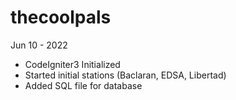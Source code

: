 # thecoolpals
Jun 10 - 2022
+ CodeIgniter3 Initialized
+ Started initial stations (Baclaran, EDSA, Libertad)
+ Added SQL file for database
